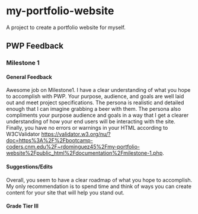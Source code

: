 # my-portfolio-website
A project to create a portfolio website for myself.
## PWP Feedback
### Milestone 1
#### General Feedback
Awesome job on Milestone1. I have a clear understanding of what you hope to accomplish with PWP. Your purpose, audience, and goals are well laid out and meet project specifications. The persona is realistic and detailed enough that I can imagine grabbing a beer with them.  The persona also compliments your purpose audience and goals in a way that I get a clearer understanding of how your end users will be interacting with the site. Finally, you have no errors or warnings in your HTML according to W3CValidator https://validator.w3.org/nu/?doc=https%3A%2F%2Fbootcamp-coders.cnm.edu%2F~rdominguez45%2Fmy-portfolio-website%2Fpublic_html%2Fdocumentation%2Fmilestone-1.php.
#### Suggestions/Edits 
Overall, you seem to have a clear roadmap of what you hope to accomplish. My only recommendation is to spend time and think of ways you can create content for your site that will help you stand out.
#### Grade Tier III
